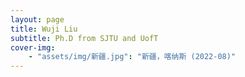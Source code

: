 ```yaml
---
layout: page
title: Wuji Liu
subtitle: Ph.D from SJTU and UofT
cover-img:
    - "assets/img/新疆.jpg": "新疆，喀纳斯 (2022-08)" 
---
```

